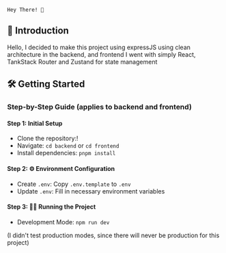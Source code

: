 ``` code
Hey There! 🙌 
```

## 🌟 Introduction

Hello, I decided to make this project using expressJS using clean architecture in the backend, and frontend I went with simply React, TankStack Router and Zustand for state management


## 🛠️ Getting Started

### Step-by-Step Guide (applies to backend and frontend)

#### Step 1: Initial Setup

- Clone the repository:!
- Navigate: `cd backend` or `cd frontend`
- Install dependencies: `pnpm install`

#### Step 2: ⚙️ Environment Configuration

- Create `.env`: Copy `.env.template` to `.env`
- Update `.env`: Fill in necessary environment variables

#### Step 3: 🏃‍♂️ Running the Project

- Development Mode: `npm run dev`

(I didn't test production modes, since there will never be production for this project)



